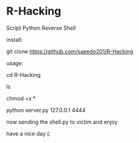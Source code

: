 # R-Hacking
Script Python Reverse Shell

install:

git clone https://github.com/saeedo201/R-Hacking

usage:

cd R-Hacking

ls

chmod +x *

python server.py 127.0.0.1 4444

now sending the shell.py to victim and enjoy


have a nice  day (:
